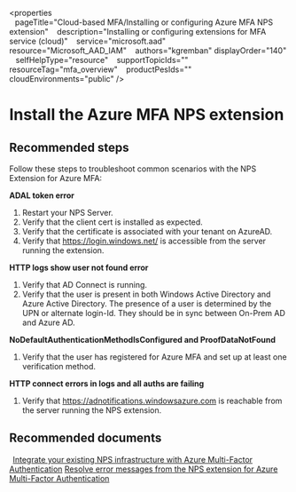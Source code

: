 <properties  
    pageTitle="Cloud-based MFA/Installing or configuring Azure MFA NPS extension" 
    description="Installing or configuring extensions for MFA service (cloud)" 
    service="microsoft.aad" 
    resource="Microsoft_AAD_IAM" 
    authors="kgremban" 
    displayOrder="140"
    selfHelpType="resource" 
    supportTopicIds=""
    resourceTag="mfa_overview"
    productPesIds="" 
    cloudEnvironments="public" 
 /> 

# Install the Azure MFA NPS extension

## **Recommended steps** 
Follow these steps to troubleshoot common scenarios with the NPS Extension for Azure MFA: 

**ADAL token error**

1. Restart your NPS Server. 
2. Verify that the client cert is installed as expected. 
3. Verify that the certificate is associated with your tenant on AzureAD. 
4. Verify that https://login.windows.net/ is accessible from the server running the extension. 

**HTTP logs show user not found error**

1. Verify that AD Connect is running. 
2. Verify that the user is present in both Windows Active Directory and Azure Active Directory. The presence of a user is determined by the UPN or alternate login-Id. They should be in sync between On-Prem AD and Azure AD. 

**NoDefaultAuthenticationMethodIsConfigured and ProofDataNotFound**

1. Verify that the user has registered for Azure MFA and set up at least one verification method. 

**HTTP connect errors in logs and all auths are failing**

1. Verify that https://adnotifications.windowsazure.com is reachable from the server running the NPS extension. 

## **Recommended documents** 
  
[Integrate your existing NPS infrastructure with Azure Multi-Factor Authentication](https://docs.microsoft.com/azure/multi-factor-authentication/multi-factor-authentication-nps-extension) 
[Resolve error messages from the NPS extension for Azure Multi-Factor Authentication](https://review.docs.microsoft.com/azure/multi-factor-authentication/multi-factor-authentication-nps-errors?branch=pr-en-us-10717)
